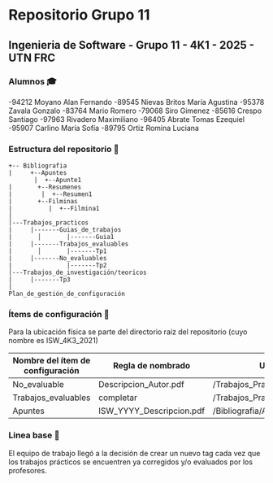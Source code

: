 # Repositorio Grupo 11

## Ingenieria de Software - Grupo 11 - 4K1 - 2025 - UTN FRC

### Alumnos 🎓
-94212 Moyano Alan Fernando 
-89545 Nievas Britos María Agustina 
-95378 Zavala Gonzalo 
-83764 Mario Romero 
-79068 Siro Gimenez 
-85616 Crespo Santiago 
-97963 Rivadero Maximiliano 
-96405 Abrate Tomas Ezequiel 
-95907 Carlino María Sofía 
-89795 Ortiz Romina Luciana 

### Estructura del repositorio 📐
```
+-- Bibliografia
|	  +--Apuntes
       |  +--Apunte1
|		+--Resumenes
|	     |  +--Resumen1
|		+--Filminas
|		   |  +--Filmina1
│
│---Trabajos_practicos
|	  |-------Guias_de_trabajos
|		│       |-------Guia1
|	  |-------Trabajos_evaluables
|		│       |-------Tp1
|	  |-------No_evaluables
|		        |-------Tp2
│---Trabajos_de_investigación/teoricos
|	  |-------Tp3
│
Plan_de_gestión_de_configuración
```


### Ítems de configuración 🔧
Para la ubicación física se parte del directorio raíz del repositorio (cuyo nombre es ISW_4K3_2021)

| Nombre del ítem de configuración  	| Regla de nombrado                          	| Ubicación física              	      |
|-----------------------------------	|--------------------------------------------	|-------------------------------------	|
| No_evaluable          	            | Descripcion_Autor.pdf                  	    |/Trabajos_Practicos/No_evaluable       |
| Trabajos_evaluables                 | completar                                   |/Trabajos_Practicos/Trabajos_evaluables|
| Apuntes                            	| ISW_YYYY_Descripcion.pdf                 	  | /Bibliografia/Apuntes                 |

### Linea base 📝

El equipo de trabajo llegó a la decisión de crear un nuevo tag cada vez que los trabajos prácticos se encuentren ya corregidos y/o evaluados por los profesores.


